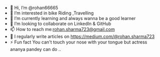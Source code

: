 - 👋 Hi, I’m @rohan66665
- 👀 I’m interested in bike Riding ,Travelling
- 🌱 I’m currently learning and always wanna be a good learner
- 💞️ I’m looking to collaborate on LinkedIn & GitHub 
- 📫 How to reach me:rohan.sharma723@gmail.com
- 📝 I regularly write articles on https://medium.com/@rohan.sharma723
- ⚡ Fun fact You can't touch your nose with your tongue but actress ananya pandey can do ..

<!---
rohan66665/rohan66665 is a ✨ special ✨ repository because its `README.md` (this file) appears on your GitHub profile.
You can click the Preview link to take a look at your changes.
--->
